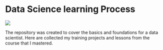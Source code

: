 # Data Science learning Process

<img src ="https://res.cloudinary.com/hevo/image/upload/f_auto,q_auto/v1626244975/hevo-learn/datascience-1024x511-1.png">

The repository was created to cover the basics and foundations for a data scientist. Here are collected my training projects and lessons from the course that I mastered.
